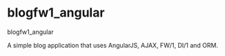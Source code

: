 blogfw1_angular
===============

blogfw1_angular

A simple blog application that uses AngularJS, AJAX, FW/1, DI/1 and ORM.
